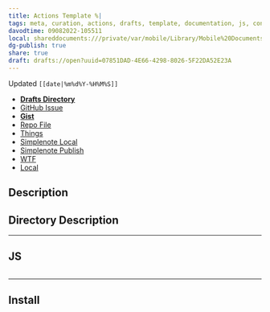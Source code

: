 ```yaml
---
title: Actions Template %|
tags: meta, curation, actions, drafts, template, documentation, js, configuration
davodtime: 09082022-105511
local: shareddocuments:///private/var/mobile/Library/Mobile%20Documents/iCloud~md~obsidian/Documents/OBSHIDDIAN/drafts/07851DAD-4E66-4298-8026-5F22DA52E23A.md
dg-publish: true
share: true
draft: drafts://open?uuid=07851DAD-4E66-4298-8026-5F22DA52E23A
---
```

Updated `[[date|%m%d%Y-%H%M%S]]`

- [**Drafts Directory**](https://directory.getdrafts.com/)
- [GitHub Issue](https://github.com/extratone/drafts/issues/74)
- [**Gist**](https://gist.github.com/8e70d1c53bbf9daa5eb36e697bafa6ac)
- [Repo File](https://github.com/extratone/drafts/blob/main/actions/ActionsTemplate.md)
- [Things](things:///show?id=VCpcBZmMmbmyFaY4XuSzy8)
- [Simplenote Local](simplenote://note/70f69966c6994b4f9464950d34a8fdb9)
- [Simplenote Publish](http://simp.ly/publish/FcZg5S)
- [WTF](https://davidblue.wtf/drafts/[[uuid\|uuid]].html)
- [Local](shareddocuments:///private/var/mobile/Library/Mobile%20Documents/com~apple~CloudDocs/Written/[[uuid\|uuid]].md)

<script src="https://gist.github.com/extratone/8e70d1c53bbf9daa5eb36e697bafa6ac.js"></script>

## Description

## Directory Description

---

## JS

```js
```

---

## Install